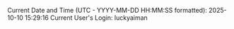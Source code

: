 Current Date and Time (UTC - YYYY-MM-DD HH:MM:SS formatted): 2025-10-10 15:29:16
Current User's Login: luckyaiman

